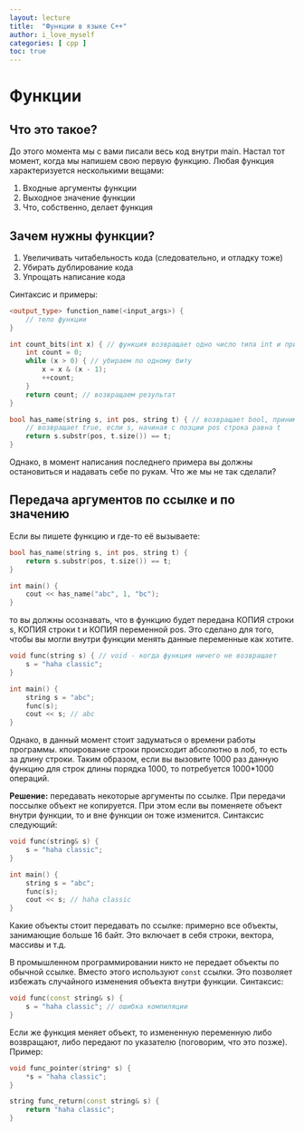 ```yaml
---
layout: lecture
title:  "Функции в языке C++"
author: i_love_myself
categories: [ cpp ]
toc: true
---
```

# Функции

## Что это такое?

До этого момента мы с вами писали весь код внутри main. Настал тот момент, когда мы напишем свою первую функцию. Любая функция характеризуется несколькими вещами:

1. Входные аргументы функции
2. Выходное значение функции
3. Что, собственно, делает функция

## Зачем нужны функции?

1. Увеличивать читабельность кода (следовательно, и отладку тоже)
2. Убирать дублирование кода
3. Упрощать написание кода

Синтаксис и примеры:

```cpp
<output_type> function_name(<input_args>) {
    // тело функции
}

int count_bits(int x) { // функция возвращает одно число типа int и принимает одно число типа int
    int count = 0;
    while (x > 0) { // убираем по одному биту
        x = x & (x - 1);
        ++count;
    }
    return count; // возвращаем результат
}

bool has_name(string s, int pos, string t) { // возвращает bool, принимает 3 аргумента: строку s, позицию pos и строку t
    // возвращает true, если s, начиная с позции pos строка равна t
    return s.substr(pos, t.size()) == t;
}
```

Однако, в момент написания последнего примера вы должны остановиться и надавать себе по рукам. Что же мы не так сделали?

## Передача аргументов по ссылке и по значению

Если вы пишете функцию и где-то её вызываете:

```cpp
bool has_name(string s, int pos, string t) {
    return s.substr(pos, t.size()) == t;
}

int main() {
    cout << has_name("abc", 1, "bc");
}
```

то вы должны осознавать, что в функцию будет передана КОПИЯ строки s, КОПИЯ строки t и КОПИЯ переменной pos. Это сделано для того, чтобы вы могли внутри функции менять данные переменные как хотите.

```cpp
void func(string s) { // void - когда функция ничего не возвращает
    s = "haha classic";
}

int main() {
    string s = "abc";
    func(s);
    cout << s; // abc
}
```

Однако, в данный момент стоит задуматься о времени работы программы. кпоирование строки происходит абсолютно в лоб, то есть за длину строки. Таким образом, если вы вызовите 1000 раз данную функцию для строк длины порядка 1000, то потребуется 1000*1000 операций.

**Решение:** передавать некоторые аргументы по ссылке. При передачи поссылке объект не копируется. При этом если вы поменяете объект внутри функции, то и вне функции он тоже изменится. Синтаксис следующий:

```cpp
void func(string& s) {
    s = "haha classic";
}

int main() {
    string s = "abc";
    func(s);
    cout << s; // haha classic
}
```

Какие объекты стоит передавать по ссылке: примерно все объекты, занимающие больше 16 байт. Это включает в себя строки, вектора, массивы и т.д.

В промышленном программировании никто не передает объекты по обычной ссылке. Вместо этого используют ``const`` ссылки. Это позволяет избежать случайного изменения объекта внутри функции. Синтаксис:

```cpp
void func(const string& s) {
    s = "haha classic"; // ошибка компиляции
}
```

Если же функция меняет объект, то измененную переменную либо возвращают, либо передают по указателю (поговорим, что это позже). Пример:

```cpp
void func_pointer(string* s) {
    *s = "haha classic";
}

string func_return(const string& s) {
    return "haha classic";
}
```
